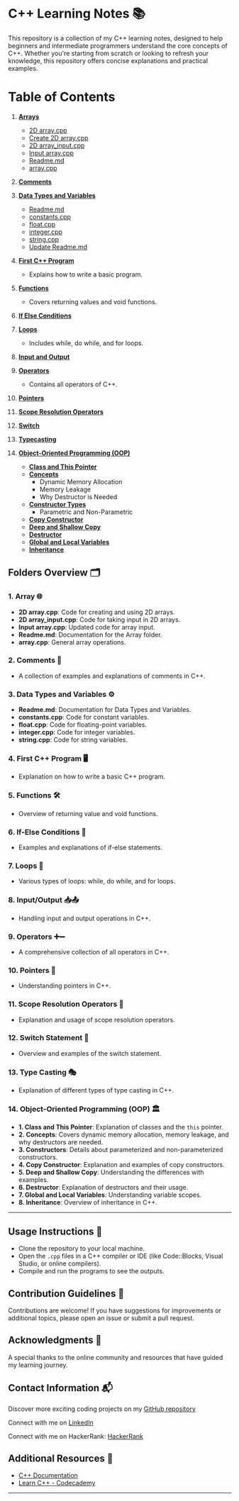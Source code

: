 
# C++ Learning Notes 📚

This repository is a collection of my C++ learning notes, designed to help beginners and intermediate programmers understand the core concepts of C++. Whether you're starting from scratch or looking to refresh your knowledge, this repository offers concise explanations and practical examples.

# Table of Contents

1. **[Arrays](#arrays)**
   - [2D array.cpp](#2d-arraycpp)
   - [Create 2D array.cpp](#create-2d-arraycpp)
   - [2D array_input.cpp](#2d-array-inputcpp)
   - [Input array.cpp](#input-arraycpp)
   - [Readme.md](#readmemd)
   - [array.cpp](#arraycpp)

2. **[Comments](#comments)**

3. **[Data Types and Variables](#data-types-and-variables)**
   - [Readme.md](#readmemd)
   - [constants.cpp](#constantscpp)
   - [float.cpp](#floatcpp)
   - [integer.cpp](#integercpp)
   - [string.cpp](#stringcpp)
   - [Update Readme.md](#update-readmemd)

4. **[First C++ Program](#first-c-program)**
   - Explains how to write a basic program.

5. **[Functions](#functions)**
   - Covers returning values and void functions.

6. **[If Else Conditions](#if-else-conditions)**

7. **[Loops](#loops)**
   - Includes while, do while, and for loops.

8. **[Input and Output](#input-and-output)**

9. **[Operators](#operators)**
   - Contains all operators of C++.

10. **[Pointers](#pointers)**

11. **[Scope Resolution Operators](#scope-resolution-operators)**

12. **[Switch](#switch)**

13. **[Typecasting](#typecasting)**

14. **[Object-Oriented Programming (OOP)](#object-oriented-programming-oop)**
    - **[Class and This Pointer](#class-and-this-pointer)**
    - **[Concepts](#concepts)**
      - Dynamic Memory Allocation
      - Memory Leakage
      - Why Destructor is Needed
    - **[Constructor Types](#constructor-types)**
      - Parametric and Non-Parametric
    - **[Copy Constructor](#copy-constructor)**
    - **[Deep and Shallow Copy](#deep-and-shallow-copy)**
    - **[Destructor](#destructor)**
    - **[Global and Local Variables](#global-and-local-variables)**
    - **[Inheritance](#inheritance)**


## Folders Overview 🗂️
### 1. Array 🌐
- **2D array.cpp**: Code for creating and using 2D arrays.
- **2D array_input.cpp**: Code for taking input in 2D arrays.
- **Input array.cpp**: Updated code for array input.
- **Readme.md**: Documentation for the Array folder.
- **array.cpp**: General array operations.

### 2. Comments 💬
- A collection of examples and explanations of comments in C++.

### 3. Data Types and Variables ⚙️
- **Readme.md**: Documentation for Data Types and Variables.
- **constants.cpp**: Code for constant variables.
- **float.cpp**: Code for floating-point variables.
- **integer.cpp**: Code for integer variables.
- **string.cpp**: Code for string variables.

### 4. First C++ Program 🖥️
- Explanation on how to write a basic C++ program.

### 5. Functions 🛠️
- Overview of returning value and void functions.

### 6. If-Else Conditions 🔄
- Examples and explanations of if-else statements.

### 7. Loops 🔁
- Various types of loops: while, do while, and for loops.

### 8. Input/Output 📥📤
- Handling input and output operations in C++.

### 9. Operators ➕➖
- A comprehensive collection of all operators in C++.

### 10. Pointers 📍
- Understanding pointers in C++.

### 11. Scope Resolution Operators 📏
- Explanation and usage of scope resolution operators.

### 12. Switch Statement 🔄
- Overview and examples of the switch statement.

### 13. Type Casting 🎭
- Explanation of different types of type casting in C++.

### 14. Object-Oriented Programming (OOP) 🏛️
- **1. Class and This Pointer**: Explanation of classes and the `this` pointer.
- **2. Concepts**: Covers dynamic memory allocation, memory leakage, and why destructors are needed.
- **3. Constructors**: Details about parameterized and non-parameterized constructors.
- **4. Copy Constructor**: Explanation and examples of copy constructors.
- **5. Deep and Shallow Copy**: Understanding the differences with examples.
- **6. Destructor**: Explanation of destructors and their usage.
- **7. Global and Local Variables**: Understanding variable scopes.
- **8. Inheritance**: Overview of inheritance in C++.

---



## Usage Instructions 📖
- Clone the repository to your local machine.
- Open the `.cpp` files in a C++ compiler or IDE (like Code::Blocks, Visual Studio, or online compilers).
- Compile and run the programs to see the outputs.

## Contribution Guidelines 🤝
Contributions are welcome! If you have suggestions for improvements or additional topics, please open an issue or submit a pull request.

## Acknowledgments 🙏
A special thanks to the online community and resources that have guided my learning journey.

## Contact Information 📬
Discover more exciting coding projects on my [GitHub repository](https://github.com/Maham-j)

Connect with me on [LinkedIn](https://www.linkedin.com/in/maham-jamil-268584267)

Connect with me on HackerRank: [HackerRank ](https://www.hackerrank.com/maham_jamil)

## Additional Resources 🔗
- [C++ Documentation](https://en.cppreference.com/)
- [Learn C++ - Codecademy](https://www.codecademy.com/learn/learn-c-plus-plus)

---


